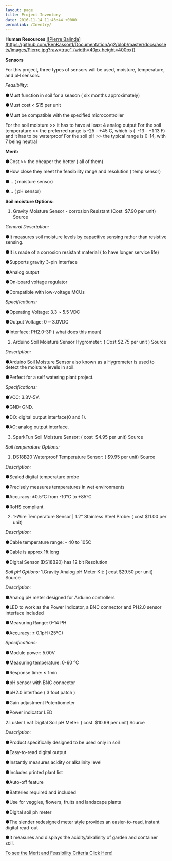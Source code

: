 ```yaml
---
layout: page
title: Project Inventory
date: 2016-11-14 11:43:44 +0000
permalink: /Invntry/
---
```

**Human Resources**
[![Pierre Balinda](https://github.com/BenKasson1/DocumentationAg2/blob/master/docs/assets/images/Pierre.jpg?raw=true" {width=40px height=400px})](https://benkasson1.github.io/DocumentationAg2/PierreBalindaRsm/)

**Sensors**

For this project, three types of sensors will be used, moisture, temperature, and pH sensors.

*Feasibility:*

●Must function in soil for a season ( six months approximately)

●Must cost < $15 per unit

●Must be compatible with the specified microcontroller

For the soil moisture >> it has to have at least 4 analog output
For the soil temperature >> the preferred range is -25 - +4​
5 C, which is ( ​
-13 - +1​
13 F) and it​
has to be waterproof
For the soil pH >> the typical range is 0-14, with 7 being neutral


**Merit:**

●Cost >> the cheaper the better ( all of them)

●How close they meet the feasibility range and resolution ( temp sensor)

●... ( moisture sensor)

●... ( pH sensor)



**Soil moisture Options:**

1. Gravity Moisture Sensor - corrosion Resistant (Cost ​
$7.90 per unit) ​
Source​

*General Description:*

●It measures soil moisture levels by capacitive sensing rather than resistive
sensing.

●It is made of a corrosion resistant material ( to have longer service life)

●Supports gravity 3-pin interface

●Analog output

●On-board voltage regulator

●Compatible with low-voltage MCUs

*Specifications:*

●Operating Voltage: 3.3 ~ 5.5 VDC

●Output Voltage: 0 ~ 3.0VDC

●Interface: PH2.0-3P ( what does this mean)


2. Arduino Soil Moisture Sensor Hygrometer:​ ( Cost $2.75 per unit ) ​
Source​

*Description:*

●Arduino Soil Moisture Sensor also known as a Hygrometer is used to detect the
moisture levels in soil.

●Perfect for a self watering plant project.

*Specifications:*

●VCC: 3.3V-5V.

●GND: GND.

●DO: digital output interface(0 and 1).

●AO: analog output interface.


3. SparkFun Soil Moisture Sensor: ( cost ​
$4.95​
per unit) Source​



*Soil temperature Options:*

1. DS18B20 Waterproof Temperature Sensor: (​
$9.95 per unit) ​
Source​

*Description:*

●Sealed digital temperature probe

●Precisely measures temperatures in wet environments

●Accuracy: ±0.5°C from -10°C to +85°C

●RoHS compliant

2. 1-Wire Temperature Sensor | 1.2" Stainless Steel Probe: ( cost ​
$11.00 per unit)

*Description:*

●Cable temperature range: - 40 to 105C

●Cable is approx 1ft long

●Digital Sensor (DS18B20) has 12 bit Resolution



*Soil pH Options:*
1.Gravity Analog pH Meter Kit: ( cost ​
$29.50​
per unit) Source​

*Description:*

●Analog pH meter designed for Arduino controllers

●LED to work as the Power Indicator, a BNC connector and PH2.0 sensor
interface included

●Measuring Range: 0-14 PH

●Accuracy: ± 0.1pH (25°C)

*Specifications:*

●Module power: 5.00V

●Measuring temperature: 0-60 °C

●Response time: ≤ 1min

●pH sensor with BNC connector

●pH2.0 interface ( 3 foot patch )

●Gain adjustment Potentiometer

●Power indicator LED

2.Luster Leaf Digital Soil pH Meter: ( cost ​
$10.99​
per unit) Source​

*Description:*

●Product specifically designed to be used only in soil

●Easy-to-read digital output

●Instantly measures acidity or alkalinity level

●Includes printed plant list

●Auto-off feature

●Batteries required and included

●Use for veggies, flowers, fruits and landscape plants

●Digital soil ph meter

●The slender redesigned meter style provides an easier-to-read, instant digital
read-out

●It measures and displays the acidity/alkalinity of garden and container soil.

[To see the Merit and Feasibility Criteria Click Here!](https://docs.google.com/spreadsheets/d/1z-WnUhp07L0hd9GBKKbKFjkjBG45DkJnUDuAHsAOZsM/pubhtml?widget=true&amp;headers=false)
